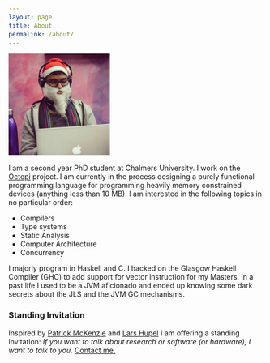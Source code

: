 ```yaml
---
layout: page
title: About
permalink: /about/
---
```


<img src="https://raw.githubusercontent.com/Abhiroop/Abhiroop.github.io/master/image.png" width="200" height="200" />

I am a second year PhD student at Chalmers University. I work on the [Octopi](https://octopi.chalmers.se) project. I am currently in the process designing a purely functional programming language for programming heavily memory constrained devices (anything less than 10 MB). I am interested in the following topics in no particular order:

- Compilers
- Type systems
- Static Analysis
- Computer Architecture
- Concurrency

I majorly program in Haskell and C. I hacked on the Glasgow Haskell Compiler (GHC) to add support for vector instruction for my Masters.  In a past life I used to be a JVM aficionado and ended up knowing some dark secrets about the JLS and the JVM GC mechanisms. 

### Standing Invitation

Inspired by [Patrick McKenzie](https://www.kalzumeus.com/standing-invitation/) and [Lars Hupel](https://lars.hupel.info/about/) I am offering a standing invitation: *If you want to talk about research or software (or hardware), I want to talk to you.* [Contact me.](mailto:sarkara@chalmers.se)
